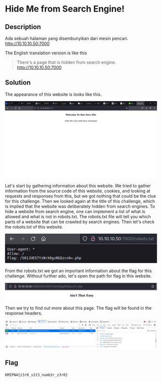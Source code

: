 # Hide Me from Search Engine!

## Description
Ada sebuah halaman yang disembunyikan dari mesin pencari. 
http://10.10.10.50:7000 

The English translation version is like this
> There's a page that is hidden from search engine.
> http://10.10.10.50:7000 

## Solution
The appearance of this website is looks like this.

![Website appearance](./exploit_1.jpg)

Let's start by gathering information about this website. We tried to gather information from the source code of this website, cookies, and looking at requests and responses from this, but we got nothing that could be the clue for this challenge. 
Then we looked again at the title of this challenge, which is implied that the website was deliberately hidden from search engines.
To hide a website from search engine, one can implement a list of what is allowed and what is not in robots.txt. The robots.txt file will tell you which parts of a website that can be crawled by search engines.
Then let's check the robots.txt of this website.

![Crawling robots.txt](./exploit_2.jpg)

From the robots.txt we got an important information about the flag for this challenge. Without further ado, let's open the path for flag in this website.

![Result from accessing the flag](./exploit_3.jpg)

Then we try to find out more about this page. The flag will be found in the response headers.

![Flag](./exploit_4.jpg)

## Flag
`KMIPN4{z3r0_s1t3_numb3r_z3r0}`
